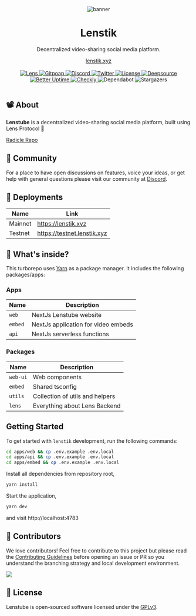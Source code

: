 <div align="center">
    <img src="https://static.lenstik.xyz/images/brand/banner.png" alt="banner">
    <h1>Lenstik</h1>
    <p>Decentralized video-sharing social media platform.</p>
    <a href="https://lenstik.xyz">lenstik.xyz</a>
</div>
<br>
<div align="center">
    <a href="https://lenstik.xyz/sasicodes.lens">
        <img src="https://lens-badge.vercel.app/api/badge/sasicodes.lens" alt="Lens">
    </a>
    <a href="https://www.gitpoap.io/gh/lenstik-xyz/lenstik">
        <img src="https://public-api.gitpoap.io/v1/repo/lenstik-xyz/lenstik/badge" alt="Gitpoap">
    </a>
    <a href="https://lenstik.xyz/discord">
       <img src="https://img.shields.io/discord/980882088783913010.svg?label=&logo=discord&logoColor=ffffff&color=7389D8&labelColor=6A7EC2" alt="Discord">
    </a>
    <a href="https://twitter.com/lenstubexyz">
        <img src="https://img.shields.io/twitter/follow/lenstubexyz?style=social" alt="Twitter">
    </a>
    <a href="https://github.com/lenstik-xyz/lenstik/blob/main/LICENSE">
        <img src="https://badgen.net/github/license/lenstik-xyz/lenstik" alt="License">
    </a>
    <a href="https://deepsource.io/gh/lenstik-xyz/lenstik">
        <img src="https://deepsource.io/gh/lenstik-xyz/lenstik.svg/?label=active+issues&show_trend=true" alt="Deepsource">
    </a>
     <a href="https://status.lenstik.xyz">
        <img src="https://betteruptime.com/status-badges/v1/monitor/dfaw.svg" alt="Better Uptime">
    </a>
    <a href="https://lenstik.checklyhq.com">
        <img src="https://api.checklyhq.com/v1/badges/checks/2278c22c-37af-4c6a-bebc-b48169fdcc78?style=flat&responseTime=true" alt="Checkly">
    </a>
    <span>
        <img src="https://img.shields.io/badge/dependabot-enabled-025e8c?logo=Dependabot" alt="Dependabot">
    </span>
    <span>
        <img src="https://img.shields.io/github/stars/lenstik-xyz/lenstik" alt="Stargazers">
    </span>
</div>
<br>

## 📽️ About

**Lenstube** is a decentralized video-sharing social media platform, built using Lens Protocol 🌿

[Radicle Repo](https://app.radicle.xyz/seeds/pine.radicle.garden/rad:git:hnrkpibaij783apnhxd9bnuw77i15ncizudso)

## 💪 Community

For a place to have open discussions on features, voice your ideas, or get help with general questions please visit our community at [Discord](https://lenstik.xyz/discord).

## 🚢 Deployments

| Name    | Link                         |
| ------- | ---------------------------- |
| Mainnet | https://lenstik.xyz         |
| Testnet | https://testnet.lenstik.xyz |

## 🔭 What's inside?

This turborepo uses [Yarn](https://classic.yarnpkg.com/) as a package manager. It includes the following packages/apps:

### Apps

| Name    | Description                         |
| ------- | ----------------------------------- |
| `web`   | NextJs Lenstube website             |
| `embed` | NextJs application for video embeds |
| `api`   | NextJs serverless functions         |

### Packages

| Name     | Description                     |
| -------- | ------------------------------- |
| `web-ui` | Web components                  |
| `embed`  | Shared tsconfig                 |
| `utils`  | Collection of utils and helpers |
| `lens`   | Everything about Lens Backend   |

## Getting Started

To get started with `lenstik` development, run the following commands:

```bash
cd apps/web && cp .env.example .env.local
cd apps/api && cp .env.example .env.local
cd apps/embed && cp .env.example .env.local
```

Install all dependencies from repository root,

```bash
yarn install
```

Start the application,

```bash
yarn dev
```

and visit http://localhost:4783

## 🤝 Contributors

We love contributors! Feel free to contribute to this project but please read the [Contributing Guidelines](CONTRIBUTING.md) before opening an issue or PR so you understand the branching strategy and local development environment.

<a href="https://github.com/lenstik-xyz/lenstik/graphs/contributors">
  <img src="https://contrib.rocks/image?repo=lenstik-xyz/lenstik" />
</a>

## 📜 License

Lenstube is open-sourced software licensed under the [GPLv3](LICENSE).
